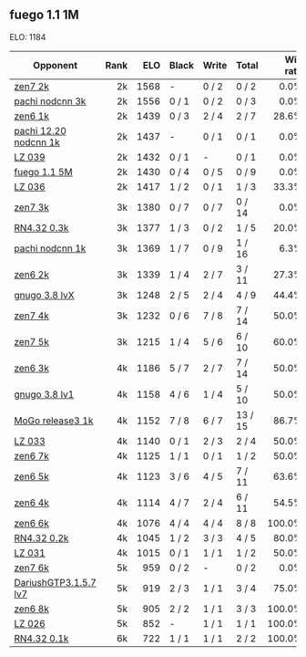 ## fuego 1.1 1M ##

ELO: 1184

Opponent | Rank | ELO | Black | Write | Total | Win rate
---------|-----:|----:|-------|-------|-------|-------:
[zen7 2k](zen7%202k.md) | 2k | 1568 | - | 0 / 2 | 0 / 2 | 0.0%
[pachi nodcnn 3k](pachi%20nodcnn%203k.md) | 2k | 1556 | 0 / 1 | 0 / 2 | 0 / 3 | 0.0%
[zen6 1k](zen6%201k.md) | 2k | 1439 | 0 / 3 | 2 / 4 | 2 / 7 | 28.6%
[pachi 12.20 nodcnn 1k](pachi%2012.20%20nodcnn%201k.md) | 2k | 1437 | - | 0 / 1 | 0 / 1 | 0.0%
[LZ 039](LZ%20039.md) | 2k | 1432 | 0 / 1 | - | 0 / 1 | 0.0%
[fuego 1.1 5M](fuego%201.1%205M.md) | 2k | 1430 | 0 / 4 | 0 / 5 | 0 / 9 | 0.0%
[LZ 036](LZ%20036.md) | 2k | 1417 | 1 / 2 | 0 / 1 | 1 / 3 | 33.3%
[zen7 3k](zen7%203k.md) | 3k | 1380 | 0 / 7 | 0 / 7 | 0 / 14 | 0.0%
[RN4.32 0.3k](RN4.32%200.3k.md) | 3k | 1377 | 1 / 3 | 0 / 2 | 1 / 5 | 20.0%
[pachi nodcnn 1k](pachi%20nodcnn%201k.md) | 3k | 1369 | 1 / 7 | 0 / 9 | 1 / 16 | 6.3%
[zen6 2k](zen6%202k.md) | 3k | 1339 | 1 / 4 | 2 / 7 | 3 / 11 | 27.3%
[gnugo 3.8 lvX](gnugo%203.8%20lvX.md) | 3k | 1248 | 2 / 5 | 2 / 4 | 4 / 9 | 44.4%
[zen7 4k](zen7%204k.md) | 3k | 1232 | 0 / 6 | 7 / 8 | 7 / 14 | 50.0%
[zen7 5k](zen7%205k.md) | 3k | 1215 | 1 / 4 | 5 / 6 | 6 / 10 | 60.0%
[zen6 3k](zen6%203k.md) | 4k | 1186 | 5 / 7 | 2 / 7 | 7 / 14 | 50.0%
[gnugo 3.8 lv1](gnugo%203.8%20lv1.md) | 4k | 1158 | 4 / 6 | 1 / 4 | 5 / 10 | 50.0%
[MoGo release3 1k](MoGo%20release3%201k.md) | 4k | 1152 | 7 / 8 | 6 / 7 | 13 / 15 | 86.7%
[LZ 033](LZ%20033.md) | 4k | 1140 | 0 / 1 | 2 / 3 | 2 / 4 | 50.0%
[zen6 7k](zen6%207k.md) | 4k | 1125 | 1 / 1 | 0 / 1 | 1 / 2 | 50.0%
[zen6 5k](zen6%205k.md) | 4k | 1123 | 3 / 6 | 4 / 5 | 7 / 11 | 63.6%
[zen6 4k](zen6%204k.md) | 4k | 1114 | 4 / 7 | 2 / 4 | 6 / 11 | 54.5%
[zen6 6k](zen6%206k.md) | 4k | 1076 | 4 / 4 | 4 / 4 | 8 / 8 | 100.0%
[RN4.32 0.2k](RN4.32%200.2k.md) | 4k | 1045 | 1 / 2 | 3 / 3 | 4 / 5 | 80.0%
[LZ 031](LZ%20031.md) | 4k | 1015 | 0 / 1 | 1 / 1 | 1 / 2 | 50.0%
[zen7 6k](zen7%206k.md) | 5k | 959 | 0 / 2 | - | 0 / 2 | 0.0%
[DariushGTP3.1.5.7 lv7](DariushGTP3.1.5.7%20lv7.md) | 5k | 919 | 2 / 3 | 1 / 1 | 3 / 4 | 75.0%
[zen6 8k](zen6%208k.md) | 5k | 905 | 2 / 2 | 1 / 1 | 3 / 3 | 100.0%
[LZ 026](LZ%20026.md) | 5k | 852 | - | 1 / 1 | 1 / 1 | 100.0%
[RN4.32 0.1k](RN4.32%200.1k.md) | 6k | 722 | 1 / 1 | 1 / 1 | 2 / 2 | 100.0%

